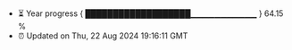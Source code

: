 - ⏳ Year progress { ███████████████████▁▁▁▁▁▁▁▁▁▁▁ } 64.15 %
- ⏰ Updated on Thu, 22 Aug 2024 19:16:11 GMT

